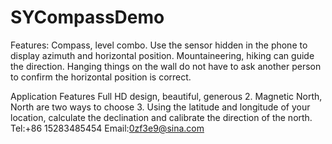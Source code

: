 # SYCompassDemo
Features:
Compass, level combo.
Use the sensor hidden in the phone to display azimuth and horizontal position.
Mountaineering, hiking can guide the direction.
Hanging things on the wall do not have to ask another person to confirm the horizontal position is correct.

Application Features
Full HD design, beautiful, generous
2. Magnetic North, North are two ways to choose
3. Using the latitude and longitude of your location, calculate the declination and calibrate the direction of the north.
Tel:+86 15283485454
Email:0zf3e9@sina.com

